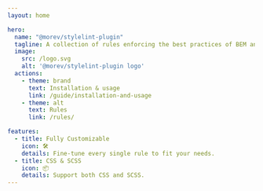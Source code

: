 ```yaml
---
layout: home

hero:
  name: "@morev/stylelint-plugin"
  tagline: A collection of rules enforcing the best practices of BEM and (S)CSS
  image:
    src: /logo.svg
    alt: '@morev/stylelint-plugin logo'
  actions:
    - theme: brand
      text: Installation & usage
      link: /guide/installation-and-usage
    - theme: alt
      text: Rules
      link: /rules/

features:
  - title: Fully Customizable
    icon: 🛠️
    details: Fine-tune every single rule to fit your needs.
  - title: CSS & SCSS
    icon: 📦
    details: Support both CSS and SCSS.
---
```

